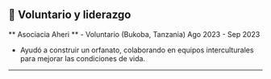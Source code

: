 ## 🤝 Voluntario y liderazgo

** Asociacia Aheri ** - Voluntario (Bukoba, Tanzania) Ago 2023 - Sep 2023

- Ayudó a construir un orfanato, colaborando en equipos interculturales para mejorar las condiciones
  de vida.

---
